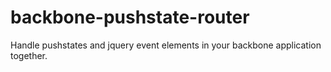 backbone-pushstate-router
=========================

Handle pushstates and jquery event elements in your backbone application together.
